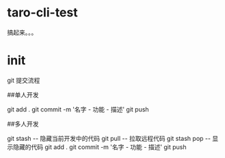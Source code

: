 # taro-cli-test
搞起来。。。


# init
git 提交流程

##单人开发

git add .
git commit -m '名字 - 功能 - 描述'
git push

##多人开发

git stash  -- 隐藏当前开发中的代码
git pull  -- 拉取远程代码
git stash pop  -- 显示隐藏的代码
git add .
git commit -m '名字 - 功能 - 描述'
git push
